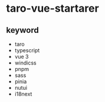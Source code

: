 # taro-vue-startarer

## keyword
- taro
- typescript
- vue 3
- windicss
- pnpm
- sass
- pinia
- nutui
- i18next